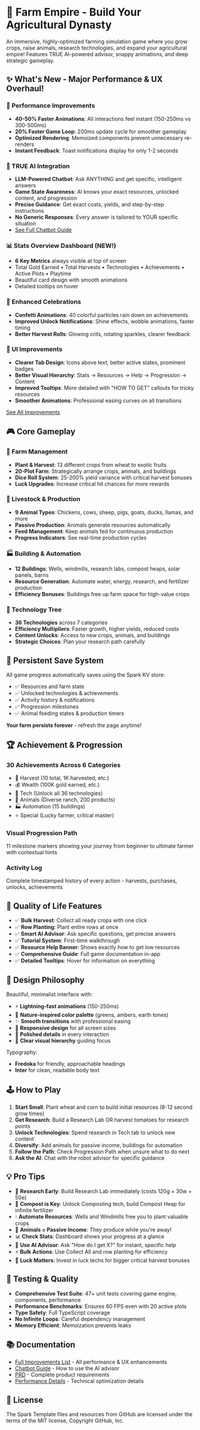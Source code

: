 # 🌾 Farm Empire - Build Your Agricultural Dynasty

An immersive, highly-optimized farming simulation game where you grow crops, raise animals, research technologies, and expand your agricultural empire! Features TRUE AI-powered advisor, snappy animations, and deep strategic gameplay.

## ✨ What's New - Major Performance & UX Overhaul!

### 🚀 Performance Improvements
- **40-50% Faster Animations**: All interactions feel instant (150-250ms vs 300-500ms)
- **20% Faster Game Loop**: 200ms update cycle for smoother gameplay
- **Optimized Rendering**: Memoized components prevent unnecessary re-renders
- **Instant Feedback**: Toast notifications display for only 1-2 seconds

### 🤖 TRUE AI Integration
- **LLM-Powered Chatbot**: Ask ANYTHING and get specific, intelligent answers
- **Game State Awareness**: AI knows your exact resources, unlocked content, and progression
- **Precise Guidance**: Get exact costs, yields, and step-by-step instructions
- **No Generic Responses**: Every answer is tailored to YOUR specific situation
- [See Full Chatbot Guide](./CHATBOT_GUIDE.md)

### 📊 Stats Overview Dashboard (NEW!)
- **6 Key Metrics** always visible at top of screen
- Total Gold Earned • Total Harvests • Technologies • Achievements • Active Plots • Playtime
- Beautiful card design with smooth animations
- Detailed tooltips on hover

### 🎉 Enhanced Celebrations
- **Confetti Animations**: 40 colorful particles rain down on achievements
- **Improved Unlock Notifications**: Shine effects, wobble animations, faster timing
- **Better Harvest Rolls**: Glowing crits, rotating sparkles, clearer feedback

### 🎨 UI Improvements
- **Clearer Tab Design**: Icons above text, better active states, prominent badges
- **Better Visual Hierarchy**: Stats → Resources → Help → Progression → Content
- **Improved Tooltips**: More detailed with "HOW TO GET" callouts for tricky resources
- **Smoother Animations**: Professional easing curves on all transitions

[See All Improvements](./IMPROVEMENTS.md)

## 🎮 Core Gameplay

### 🌱 Farm Management
- **Plant & Harvest**: 13 different crops from wheat to exotic fruits
- **20-Plot Farm**: Strategically arrange crops, animals, and buildings  
- **Dice Roll System**: 25-200% yield variance with critical harvest bonuses
- **Luck Upgrades**: Increase critical hit chances for more rewards

### 🐄 Livestock & Production
- **9 Animal Types**: Chickens, cows, sheep, pigs, goats, ducks, llamas, and more
- **Passive Production**: Animals generate resources automatically
- **Feed Management**: Keep animals fed for continuous production
- **Progress Indicators**: See real-time production cycles

### 🏭 Building & Automation
- **12 Buildings**: Wells, windmills, research labs, compost heaps, solar panels, barns
- **Resource Generation**: Automate water, energy, research, and fertilizer production
- **Efficiency Bonuses**: Buildings free up farm space for high-value crops

### 🔬 Technology Tree
- **36 Technologies** across 7 categories
- **Efficiency Multipliers**: Faster growth, higher yields, reduced costs
- **Content Unlocks**: Access to new crops, animals, and buildings
- **Strategic Choices**: Plan your research path carefully

## 💾 Persistent Save System

All game progress automatically saves using the Spark KV store:
- ✅ Resources and farm state
- ✅ Unlocked technologies & achievements  
- ✅ Activity history & notifications
- ✅ Progression milestones
- ✅ Animal feeding states & production timers

**Your farm persists forever** - refresh the page anytime!

## 🏆 Achievement & Progression

### 30 Achievements Across 6 Categories
- 🌾 Harvest (10 total, 1K harvested, etc.)
- 💰 Wealth (100K gold earned, etc.)
- 🔬 Tech (Unlock all 36 technologies)
- 🐄 Animals (Diverse ranch, 200 products)
- 🏭 Automation (15 buildings)
- ⭐ Special (Lucky farmer, critical master)

### Visual Progression Path
11 milestone markers showing your journey from beginner to ultimate farmer with contextual hints

### Activity Log
Complete timestamped history of every action - harvests, purchases, unlocks, achievements

## 🎯 Quality of Life Features

- ✅ **Bulk Harvest**: Collect all ready crops with one click
- ✅ **Row Planting**: Plant entire rows at once
- ✅ **Smart AI Advisor**: Ask specific questions, get precise answers
- ✅ **Tutorial System**: First-time walkthrough
- ✅ **Resource Help Banner**: Shows exactly how to get low resources
- ✅ **Comprehensive Guide**: Full game documentation in-app
- ✅ **Detailed Tooltips**: Hover for information on everything

## 🎨 Design Philosophy

Beautiful, minimalist interface with:
- ⚡ **Lightning-fast animations** (150-250ms)
- 🎨 **Nature-inspired color palette** (greens, ambers, earth tones)
- ✨ **Smooth transitions** with professional easing
- 📱 **Responsive design** for all screen sizes
- 💎 **Polished details** in every interaction
- 🎯 **Clear visual hierarchy** guiding focus

Typography:
- **Fredoka** for friendly, approachable headings
- **Inter** for clean, readable body text

## 🕹️ How to Play

1. **Start Small**: Plant wheat and corn to build initial resources (8-12 second grow times)
2. **Get Research**: Build a Research Lab OR harvest tomatoes for research points
3. **Unlock Technologies**: Spend research in Tech tab to unlock new content
4. **Diversify**: Add animals for passive income, buildings for automation
5. **Follow the Path**: Check Progression Path when unsure what to do next
6. **Ask the AI**: Chat with the robot advisor for specific guidance

## 💡 Pro Tips

- 🔬 **Research Early**: Build Research Lab immediately (costs 120g + 30w + 50e)
- 🌱 **Compost is Key**: Unlock Composting tech, build Compost Heap for infinite fertilizer
- 💧 **Automate Resources**: Wells and Windmills free you to plant valuable crops
- 🐔 **Animals = Passive Income**: They produce while you're away!
- 📊 **Check Stats**: Dashboard shows your progress at a glance
- 🤖 **Use AI Advisor**: Ask "How do I get X?" for instant, specific help
- ⚡ **Bulk Actions**: Use Collect All and row planting for efficiency
- 🎲 **Luck Matters**: Invest in luck techs for bigger critical harvest bonuses

## 🧪 Testing & Quality

- **Comprehensive Test Suite**: 47+ unit tests covering game engine, components, performance
- **Performance Benchmarks**: Ensures 60 FPS even with 20 active plots
- **Type Safety**: Full TypeScript coverage
- **No Infinite Loops**: Careful dependency management
- **Memory Efficient**: Memoization prevents leaks

## 📚 Documentation

- [Full Improvements List](./IMPROVEMENTS.md) - All performance & UX enhancements
- [Chatbot Guide](./CHATBOT_GUIDE.md) - How to use the AI advisor
- [PRD](./PRD.md) - Complete product requirements
- [Performance Details](./PERFORMANCE.md) - Technical optimization details

## 📄 License

The Spark Template files and resources from GitHub are licensed under the terms of the MIT license, Copyright GitHub, Inc.
